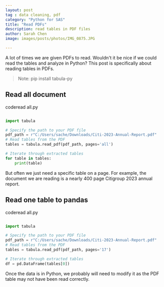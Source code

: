 ```yaml
---
layout: post
tag : data cleaning, pdf
category: "Python for SAS"
title: "Read PDFs"
description: read tables in PDF files
author: Sarah Chen
image: images/posts/photos/IMG_0875.JPG

---
```


A lot of times we are given PDFs to read.  Wouldn't it be nice if we could read the tables and analyze in Python?  This post is specifically about reading tables in PDFs. 

> Note: pip install tabula-py



## Read all document
<div class="code-head"><span>code</span>read all.py</div>

```python

import tabula

# Specify the path to your PDF file
pdf_path = r"C:/Users/sache/Downloads/Citi-2023-Annual-Report.pdf"
# Read tables from the PDF
tables = tabula.read_pdf(pdf_path, pages='all')

# Iterate through extracted tables
for table in tables:
    print(table)
```

But often we just need a specific table on a page.  For example, the document we are reading is a nearly 400 page Citigroup 2023 annual report. 

## Read one table to pandas
<div class="code-head"><span>code</span>read all.py</div>

```python

import tabula

# Specify the path to your PDF file
pdf_path = r"C:/Users/sache/Downloads/Citi-2023-Annual-Report.pdf"
# Read tables from the PDF
tables = tabula.read_pdf(pdf_path, pages='17')

# Iterate through extracted tables
df = pd.DataFrame(tables[0])
```

Once the data is in Python, we probably will need to modify it as the PDF table may not have been read correctly.  